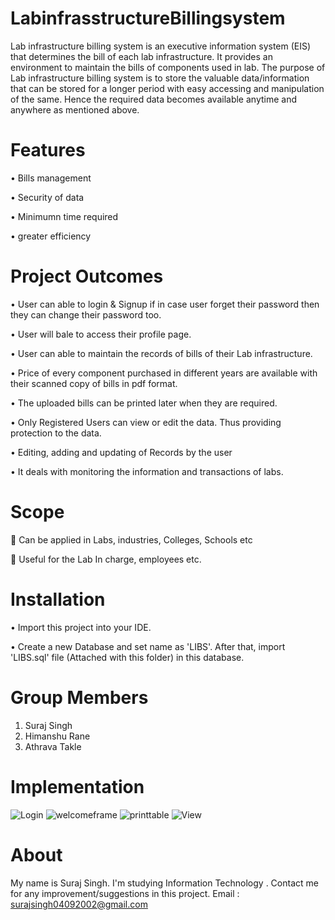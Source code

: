 # LabinfrasstructureBillingsystem
Lab infrastructure billing system is an executive information system (EIS) that determines the bill of each lab infrastructure. It provides an environment to maintain the bills of components used in lab. The purpose of Lab infrastructure billing system is to store the valuable data/information that can be stored for a longer period with easy accessing and manipulation of the same. Hence the required data becomes available anytime and anywhere as mentioned above.

# Features
• Bills management

• Security of data

• Minimumn time required

• greater efficiency


# Project Outcomes
• User can able to login & Signup if in case user forget their password then they can change 
their password too. 

• User will bale to access their profile page.

• User can able to maintain the records of bills of their Lab infrastructure. 

• Price of every component purchased in different years are available with their scanned 
copy of bills in pdf format. 

• The uploaded bills can be printed later when they are required. 

• Only Registered Users can view or edit the data. Thus providing protection to the data.

• Editing, adding and updating of Records by the user 

• It deals with monitoring the information and transactions of labs.

 
# Scope
 Can be applied in Labs, industries, Colleges, Schools etc

 Useful for the Lab In charge, employees etc. 

# Installation
• Import this project into your IDE.

• Create a new Database and set name as 'LIBS'. After that, import 'LIBS.sql' file (Attached with this folder) in this database.

# Group Members
1. Suraj Singh
2. Himanshu Rane
3. Athrava Takle

# Implementation
![Login](https://user-images.githubusercontent.com/95633860/145010613-66e78314-0f88-4f07-ad11-c27f0e467ca5.PNG)
![welcomeframe](https://user-images.githubusercontent.com/95633860/145010791-f89f4657-78d7-4100-a582-dc5cc97af35a.PNG)
![printtable](https://user-images.githubusercontent.com/95633860/145010687-c45f85db-2413-4464-bc1f-edf54a68a07c.PNG)
![View](https://user-images.githubusercontent.com/95633860/145010734-038b18ba-af4e-423c-af34-00eb16ab7a29.PNG)

# About
My name is Suraj Singh. I'm studying Information Technology . Contact me for any improvement/suggestions in this project.
Email : surajsingh04092002@gmail.com




